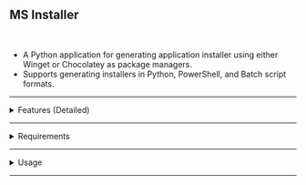 ## MS Installer
<br>

- A Python application for generating application installer using either Winget or Chocolatey as package managers.
- Supports generating installers in Python, PowerShell, and Batch script formats.

---

<details>
<summary>Features (Detailed)</summary>

- Ability to select multiple applications to generate installers for
- Choose package manager:

    Winget | Chocolatey
    --- | ---

3. Choose output installer script format:

    Script format | Extension
    |:---:|:---:|
    `Python` | `.py`
    `PowerShell` | `.ps1`
    `Batch` | `.bat`

4. Quick search filter
5. Descriptive tooltips for each application
6. Double buffering - though very poorly done since it's not native to `tkinter`
7. Automatic `Admin` elevation contained in each installer script
</details>

---

<details>
<summary>Requirements</summary>

* Python 3.x
* `Windows OS`
</details>

---

<details>
<summary>Usage</summary>

```bash
python "MS Installer.py"
```

- Use the left panel to select `Package Manager` and `Installer Format`.

- Search and select applications from the right panel.

- Click `Generate Installer` to create the installer script in the root directory.

- Use `Clear Selection` to reset chosen apps.

- `About` button to get to the `README.md` file.
</details>

---